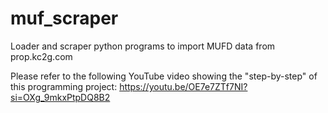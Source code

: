 # muf_scraper
Loader and scraper python programs to import MUFD data from prop.kc2g.com 

Please refer to the following YouTube video showing the "step-by-step" of this programming project:
https://youtu.be/OE7e7ZTf7NI?si=OXg_9mkxPtpDQ8B2
